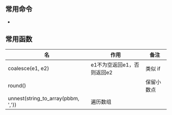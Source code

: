 ## 常用命令

- 

## 常用函数

| 名                                 | 作用                       | 备注       |
| ---------------------------------- | -------------------------- | ---------- |
| coalesce(e1, e2)                   | e1不为空返回e1，否则返回e2 | 类似 if    |
| round()                            |                            | 保留小数点 |
| unnest(string_to_array(pbbm, ',')) | 遍历数组                   |            |

